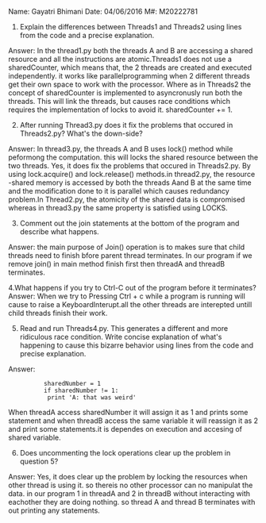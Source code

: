 Name: Gayatri Bhimani
Date: 04/06/2016
M#: M20222781

1. Explain the differences between Threads1 and Threads2 using lines from the code and a precise explanation.

Answer: In the thread1.py both the threads A and B are accessing a shared resource and all the instructions are atomic.Threads1 does not 
use a sharedCounter, which means that, the 2 threads are created and executed independently. it works like parallelprogramming when 2 
different threads get their own space to work with the processor. Where as in Threads2 the concept of sharedCounter
is implemented to asyncronusly run both the threads. This will link the threads, but causes race conditions which requires the 
implementation of locks to avoid it. 
                                      sharedCounter += 1.


2. After running Thread3.py does it fix the problems that occured in Threads2.py? What's the down-side?

Answer: In thread3.py, the threads A and B uses lock() method while peformong the computation. this will locks the shared resource between 
the two threads.  Yes, it does fix the problems that occured in Threads2.py. By using lock.acquire() and lock.release() 
methods.in thread2.py, the resource -shared memory is accessed by both the threads Aand B at the same time and the modification done to 
it is parallel which causes redundancy problem.In Thread2.py, the atomicity of the shared data is compromised whereas in thread3.py 
the same property is satisfied using LOCKS.

3. Comment out the join statements at the bottom of the program and describe what happens.

Answer: the main purpose of Join() operation is to makes sure that child threads need to finish bfore parent thread terminates.
In our program if  we remove join() in main method finish first then threadA and threadB terminates.

4.What happens if you try to Ctrl-C out of the program before it terminates?
Answer: When we try to Pressing Ctrl + c while a program is running will cause to raise a KeyboardInterupt.all the other threads are 
interepted untill child threads finish their work.

5. Read and run Threads4.py. This generates a different and more ridiculous race condition. Write concise 
explanation of what's happening to cause this bizarre behavior using lines from the code and precise explanation.

Answer: 

              sharedNumber = 1                          
              if sharedNumber != 1:                     
               print 'A: that was weird' 

When threadA access sharedNumber it will assign it as 1 and prints some statement and when threadB access the same variable it will 
reassign it as 2 and print some statements.it is dependes on execution and accesing of shared variable.

6. Does uncommenting the lock operations clear up the problem in question 5?

Answer: Yes, it does clear up the problem by locking the resources when other thread is using it. so thereis no other processor can no manipulat the 
data. in our program 1 in threadA and 2 in threadB without interacting with eachother they are doing nothing. so thread A and thread B 
terminates with out printing any statements.

